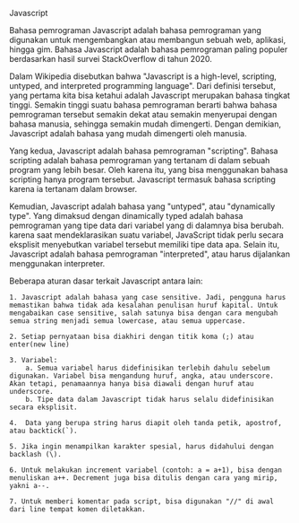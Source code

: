 Javascript

Bahasa pemrograman Javascript adalah bahasa pemrograman yang digunakan untuk mengembangkan atau membangun sebuah web, aplikasi, hingga gim. Bahasa Javascript adalah bahasa pemrograman paling populer berdasarkan hasil survei StackOverflow di tahun 2020.

Dalam Wikipedia disebutkan bahwa "Javascript is a high-level, scripting, untyped, and interpreted programming language". Dari definisi tersebut, yang pertama kita bisa ketahui adalah Javascript merupakan bahasa tingkat tinggi. Semakin tinggi suatu bahasa pemrograman berarti bahwa bahasa pemrograman tersebut semakin dekat atau semakin menyerupai dengan bahasa manusia, sehingga semakin mudah dimengerti. Dengan demikian, Javascript adalah bahasa yang mudah dimengerti oleh manusia. 

Yang kedua, Javascript adalah bahasa pemrograman "scripting". Bahasa scripting adalah bahasa pemrograman yang tertanam di dalam sebuah program yang lebih besar. Oleh karena itu, yang bisa menggunakan bahasa scripting hanya program tersebut. Javascript termasuk bahasa scripting karena ia tertanam dalam browser. 

Kemudian, Javascript adalah bahasa yang "untyped", atau "dynamically type". Yang dimaksud dengan dinamically typed adalah bahasa pemrograman yang tipe data dari variabel yang di dalamnya bisa berubah. karena saat mendeklarasikan suatu variabel, JavaScript tidak perlu secara eksplisit menyebutkan variabel tersebut memiliki tipe data apa. Selain itu, Javascript adalah bahasa pemrograman "interpreted", atau harus dijalankan menggunakan interpreter.

Beberapa aturan dasar terkait Javascript antara lain:

    1. Javascript adalah bahasa yang case sensitive. Jadi, pengguna harus memastikan bahwa tidak ada kesalahan penulisan huruf kapital. Untuk mengabaikan case sensitive, salah satunya bisa dengan cara mengubah semua string menjadi semua lowercase, atau semua uppercase.

    2. Setiap pernyataan bisa diakhiri dengan titik koma (;) atau enter(new line)

    3. Variabel:
        a. Semua variabel harus didefinisikan terlebih dahulu sebelum digunakan. Variabel bisa mengandung huruf, angka, atau underscore. Akan tetapi, penamaannya hanya bisa diawali dengan huruf atau underscore.
        b. Tipe data dalam Javascript tidak harus selalu didefinisikan secara eksplisit.

    4.  Data yang berupa string harus diapit oleh tanda petik, apostrof, atau backtick(`).

    5. Jika ingin menampilkan karakter spesial, harus didahului dengan backlash (\).

    6. Untuk melakukan increment variabel (contoh: a = a+1), bisa dengan menuliskan a++. Decrement juga bisa ditulis dengan cara yang mirip, yakni a--.

    7. Untuk memberi komentar pada script, bisa digunakan "//" di awal dari line tempat komen diletakkan.



